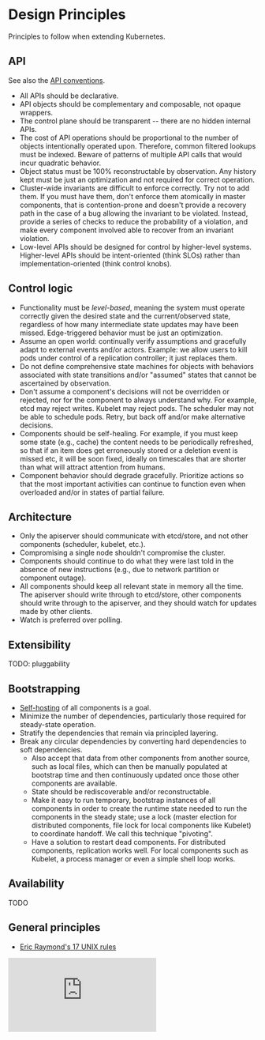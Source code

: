 <!-- BEGIN MUNGE: UNVERSIONED_WARNING -->


<!-- END MUNGE: UNVERSIONED_WARNING -->
# Design Principles

Principles to follow when extending Kubernetes. 

## API

See also the [API conventions](../devel/api-conventions.md).

* All APIs should be declarative.
* API objects should be complementary and composable, not opaque wrappers.
* The control plane should be transparent -- there are no hidden internal APIs.
* The cost of API operations should be proportional to the number of objects intentionally operated upon. Therefore, common filtered lookups must be indexed. Beware of patterns of multiple API calls that would incur quadratic behavior.
* Object status must be 100% reconstructable by observation. Any history kept must be just an optimization and not required for correct operation.
* Cluster-wide invariants are difficult to enforce correctly. Try not to add them. If you must have them, don't enforce them atomically in master components, that is contention-prone and doesn't provide a recovery path in the case of a bug allowing the invariant to be violated. Instead, provide a series of checks to reduce the probability of a violation, and make every component involved able to recover from an invariant violation. 
* Low-level APIs should be designed for control by higher-level systems. Higher-level APIs should be intent-oriented (think SLOs) rather than implementation-oriented (think control knobs).

## Control logic

* Functionality must be *level-based*, meaning the system must operate correctly given the desired state and the current/observed state, regardless of how many intermediate state updates may have been missed. Edge-triggered behavior must be just an optimization.
* Assume an open world: continually verify assumptions and gracefully adapt to external events and/or actors. Example: we allow users to kill pods under control of a replication controller; it just replaces them.
* Do not define comprehensive state machines for objects with behaviors associated with state transitions and/or "assumed" states that cannot be ascertained by observation. 
* Don't assume a component's decisions will not be overridden or rejected, nor for the component to always understand why. For example, etcd may reject writes. Kubelet may reject pods. The scheduler may not be able to schedule pods. Retry, but back off and/or make alternative decisions.
* Components should be self-healing. For example, if you must keep some state (e.g., cache) the content needs to be periodically refreshed, so that if an item does get erroneously stored or a deletion event is missed etc, it will be soon fixed, ideally on timescales that are shorter than what will attract attention from humans.
* Component behavior should degrade gracefully. Prioritize actions so that the most important activities can continue to function even when overloaded and/or in states of partial failure.

## Architecture

* Only the apiserver should communicate with etcd/store, and not other components (scheduler, kubelet, etc.).
* Compromising a single node shouldn't compromise the cluster.
* Components should continue to do what they were last told in the absence of new instructions (e.g., due to network partition or component outage).
* All components should keep all relevant state in memory all the time. The apiserver should write through to etcd/store, other components should write through to the apiserver, and they should watch for updates made by other clients. 
* Watch is preferred over polling.

## Extensibility

TODO: pluggability

## Bootstrapping

* [Self-hosting](https://github.com/GoogleCloudPlatform/kubernetes/issues/246) of all components is a goal.
* Minimize the number of dependencies, particularly those required for steady-state operation.
* Stratify the dependencies that remain via principled layering.
* Break any circular dependencies by converting hard dependencies to soft dependencies.
  * Also accept that data from other components from another source, such as local files, which can then be manually populated at bootstrap time and then continuously updated once those other components are available.
  * State should be rediscoverable and/or reconstructable.
  * Make it easy to run temporary, bootstrap instances of all components in order to create the runtime state needed to run the components in the steady state; use a lock (master election for distributed components, file lock for local components like Kubelet) to coordinate handoff. We call this technique "pivoting".
  * Have a solution to restart dead components. For distributed components, replication works well. For local components such as Kubelet, a process manager or even a simple shell loop works.

## Availability

TODO

## General principles

* [Eric Raymond's 17 UNIX rules](https://en.wikipedia.org/wiki/Unix_philosophy#Eric_Raymond.E2.80.99s_17_Unix_Rules)


<!-- BEGIN MUNGE: GENERATED_ANALYTICS -->
[![Analytics](https://kubernetes-site.appspot.com/UA-36037335-10/GitHub/docs/design/principles.md?pixel)]()
<!-- END MUNGE: GENERATED_ANALYTICS -->
